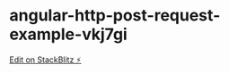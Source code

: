 # angular-http-post-request-example-vkj7gi

[Edit on StackBlitz ⚡️](https://stackblitz.com/edit/angular-http-post-request-example-vkj7gi)